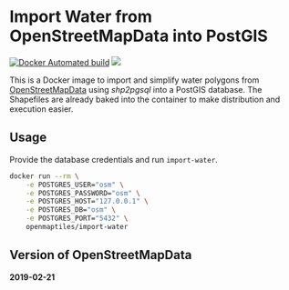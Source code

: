 # Import Water from OpenStreetMapData into PostGIS
[![Docker Automated build](https://img.shields.io/docker/automated/openmaptiles/import-osm.svg?maxAge=2592000)]() [![](https://images.microbadger.com/badges/image/openmaptiles/import-osm.svg)](https://microbadger.com/images/openmaptiles/import-osm)

This is a Docker image to import and simplify water polygons from [OpenStreetMapData](http://openstreetmapdata.com/) using *shp2pgsql* into a PostGIS database.
The Shapefiles are already baked into the container to make distribution and execution easier.

## Usage

Provide the database credentials and run `import-water`.

```bash
docker run --rm \
    -e POSTGRES_USER="osm" \
    -e POSTGRES_PASSWORD="osm" \
    -e POSTGRES_HOST="127.0.0.1" \
    -e POSTGRES_DB="osm" \
    -e POSTGRES_PORT="5432" \
    openmaptiles/import-water
```
## Version of OpenStreetMapData
**2019-02-21**
